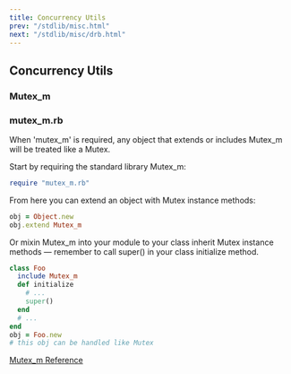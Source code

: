 ```yaml
---
title: Concurrency Utils
prev: "/stdlib/misc.html"
next: "/stdlib/misc/drb.html"
---
```


## Concurrency Utils[](#concurrency-utils)





### Mutex\_m[](#mutexm)

### mutex\_m.rb[](#mutexmrb)

When 'mutex\_m' is required, any object that extends or includes
Mutex\_m will be treated like a Mutex.

Start by requiring the standard library Mutex\_m:


```ruby
require "mutex_m.rb"
```

From here you can extend an object with Mutex instance methods:


```ruby
obj = Object.new
obj.extend Mutex_m
```

Or mixin Mutex\_m into your module to your class inherit Mutex instance
methods — remember to call super() in your class initialize method.


```ruby
class Foo
  include Mutex_m
  def initialize
    # ...
    super()
  end
  # ...
end
obj = Foo.new
# this obj can be handled like Mutex
```

<a
href='https://ruby-doc.org/stdlib-2.7.0/libdoc/mutex_m/rdoc/Mutex_m.html'
class='ruby-doc remote' target='_blank'>Mutex\_m Reference</a>

